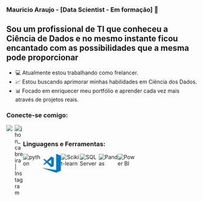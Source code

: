 ### Mauricio Araujo - [Data Scientist - Em formação] 👋

## Sou um profissional de TI que conheceu a Ciência de Dados e no mesmo instante ficou encantado com as possibilidades que a mesma pode proporcionar

- 💻 Atualmente estou trabalhando como frelancer.
- 📈 Estou buscando aprimorar minhas habilidades em Ciência dos Dados.
- 📊 Focado em enriquecer meu portfólio e aprender cada vez mais através de projetos reais.

### Conecte-se comigo:

[<img align="left"  width="22px" src="https://cdn.jsdelivr.net/npm/simple-icons@3.4.0/icons/linkedin.svg" />](https://www.linkedin.com/in/mauricio-dos-santos-araujo-81a50816b)

[<img align="left" alt="jhon_cabreira | Instagram" width="22px" src="https://upload.wikimedia.org/wikipedia/commons/5/58/Instagram-Icon.png" />](https://www.instagram.com/mauricio.ds0/)



<br />

### Linguagens e Ferramentas:

<img align="left" alt="python" width="50px" src="https://cdn3.iconfinder.com/data/icons/logos-and-brands-adobe/512/267_Python-512.png" />

<img align="left" alt="visual studio code" width="50px" src="https://raw.githubusercontent.com/github/explore/80688e429a7d4ef2fca1e82350fe8e3517d3494d/topics/visual-studio-code/visual-studio-code.png" />

[<img align="left" alt="Scikit-learn" width="50px" src="https://upload.wikimedia.org/wikipedia/commons/0/05/Scikit_learn_logo_small.svg" />](https://scikit-learn.org/stable/)

<img align="left" alt="SQLServer" width="50px" src="https://img.icons8.com/color/48/000000/mysql-logo.png" />

<img align="left" alt="Pandas" width="50px" src="https://cdn.jsdelivr.net/npm/simple-icons@3.4.0/icons/pandas.svg" />

<img align="left" alt="Power BI" width="50px" src="https://lsxconsulting.com/wp-content/uploads/2020/07/160.jpg" />

<br />
<br />






[linkedin]: https://www.linkedin.com/in/mauricio-dos-santos-araujo-81a50816b/
[instagram]: https://www.instagram.com/mauricio.ds0/
